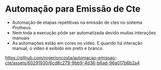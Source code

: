 # Automação para Emissão de Cte
* Automação de etapas repetitivas na emissão de ctes no sistema Protheus.
* Nem toda a execução pôde ser automatizada devido muitas interações manuais
* As automações estão em cores no vídeo. E quando há interação manual, o vídeo é exibido em preto e branco.

https://github.com/rogerioncosta/automacao-emissao-cte/assets/60291930/6cd8c279-9bb9-4d36-b6ad-96a017b6b2a4

